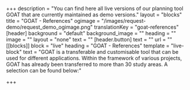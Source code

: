 +++
description = "You can find here all live versions of our planning tool GOAT that are currently maintained as demo versions."
layout = "blocks"
title = "GOAT - References"
ogimage = "/images/request-demo/request_demo_ogimage.png"
translationKey = "goat-references"
[header]
background = "default"
background_image = ""
heading = ""
image = ""
layout = "none"
text = ""
[header.button]
text = ""
url = ""
[[blocks]]
block = "live"
heading = "GOAT - References"
template = "live-block"
text = "GOAT is a transferable and customisable tool that can be used for different applications. Within the framework of various projects, GOAT has already been transferred to more than 30 study areas. A selection can be found below:"

+++
